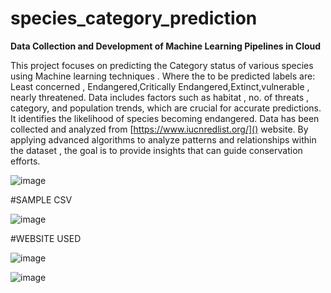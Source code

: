 # species_category_prediction
**Data Collection and Development of Machine Learning Pipelines in Cloud**

This project focuses on predicting the Category status of various species using Machine learning techniques . Where the to be predicted labels are: Least concerned , Endangered,Critically Endangered,Extinct,vulnerable , nearly threatened.
Data includes factors such as habitat , no. of threats , category, and population trends, which are crucial for accurate predictions.
It identifies the likelihood of species becoming endangered. Data has been collected and analyzed from [https://www.iucnredlist.org/]() website.
By applying advanced algorithms to analyze patterns and relationships within the dataset , the goal is to provide insights that can guide conservation efforts.


![image](https://github.com/user-attachments/assets/0bdd4347-eba9-49fc-9ff0-3c573a10a7b0)

#SAMPLE CSV


![image](https://github.com/user-attachments/assets/7558923b-c7b5-4d61-a6b5-44f6b909a73e)


#WEBSITE USED

![image](https://github.com/user-attachments/assets/0824aab4-49c8-4e5d-95b7-77ca328e55b6)

![image](https://github.com/user-attachments/assets/984386be-e62a-4961-9b20-8798face3048)











